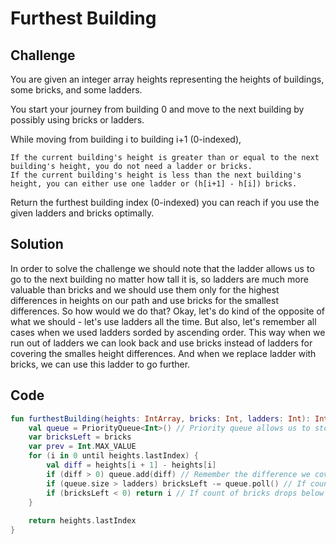 # Furthest Building

## Challenge

You are given an integer array heights representing the heights of buildings, some bricks, and some ladders.

You start your journey from building 0 and move to the next building by possibly using bricks or ladders.

While moving from building i to building i+1 (0-indexed),

    If the current building's height is greater than or equal to the next building's height, you do not need a ladder or bricks.
    If the current building's height is less than the next building's height, you can either use one ladder or (h[i+1] - h[i]) bricks.

Return the furthest building index (0-indexed) you can reach if you use the given ladders and bricks optimally.

## Solution

In order to solve the challenge we should note that the ladder allows us to go to the next building no matter how tall it is, so ladders are much more valuable than bricks and we should use them only for the highest differences in heights on our path and use bricks for the smallest differences. So how would we do that? 
Okay, let's do kind of the opposite of what we should - let's use ladders all the time. But also, let's remember all cases when we used ladders sorded by ascending order. This way when we run out of ladders we can look back and use bricks instead of ladders for covering the smalles height differences. And when we replace ladder with bricks, we can use this ladder to go further.

## Code

```Kotlin
fun furthestBuilding(heights: IntArray, bricks: Int, ladders: Int): Int {
    val queue = PriorityQueue<Int>() // Priority queue allows us to store differences in a sorted way efficiently
    var bricksLeft = bricks
    var prev = Int.MAX_VALUE
    for (i in 0 until heights.lastIndex) {
        val diff = heights[i + 1] - heights[i]
        if (diff > 0) queue.add(diff) // Remember the difference we covered with ladder
        if (queue.size > ladders) bricksLeft -= queue.poll() // If count of differences we covered becomes greater than count of ladders, i.e. we cannot use a to go to the next building, we get the smallest covered difference from queue and use bricks for that case instead.
        if (bricksLeft < 0) return i // If count of bricks drops below zero then we have ran out of ladders and also ran out of bricks, so we cannot move to the next building
    }
    
    return heights.lastIndex
}
```